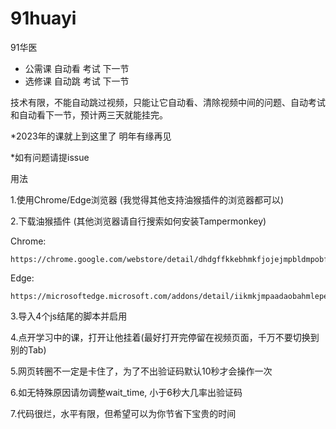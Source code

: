# 91huayi
91华医 
 - 公需课 自动看 考试 下一节
 - 选修课 自动跳 考试 下一节

技术有限，不能自动跳过视频，只能让它自动看、清除视频中间的问题、自动考试和自动看下一节，预计两三天就能挂完。

*2023年的课就上到这里了 明年有缘再见

*如有问题请提issue

用法

1.使用Chrome/Edge浏览器 (我觉得其他支持油猴插件的浏览器都可以)

2.下载油猴插件 (其他浏览器请自行搜索如何安装Tampermonkey)

  Chrome:
  
    https://chrome.google.com/webstore/detail/dhdgffkkebhmkfjojejmpbldmpobfkfo
    
  Edge:
  
    https://microsoftedge.microsoft.com/addons/detail/iikmkjmpaadaobahmlepeloendndfphd
    
3.导入4个js结尾的脚本并启用

4.点开学习中的课，打开让他挂着(最好打开完停留在视频页面，千万不要切换到别的Tab)

5.网页转圈不一定是卡住了，为了不出验证码默认10秒才会操作一次

6.如无特殊原因请勿调整wait_time, 小于6秒大几率出验证码

7.代码很烂，水平有限，但希望可以为你节省下宝贵的时间
